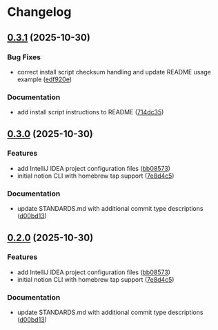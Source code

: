 # Changelog

## [0.3.1](https://github.com/pleaseai/notion/compare/v0.3.0...v0.3.1) (2025-10-30)


### Bug Fixes

* correct install script checksum handling and update README usage example ([edf920e](https://github.com/pleaseai/notion/commit/edf920e702a792c81ea61e916abeac2791d938d0))


### Documentation

* add install script instructions to README ([714dc35](https://github.com/pleaseai/notion/commit/714dc356ad8e5d8305457197280c27f02e017130))

## [0.3.0](https://github.com/pleaseai/notion/compare/v0.2.0...v0.3.0) (2025-10-30)


### Features

* add IntelliJ IDEA project configuration files ([bb08573](https://github.com/pleaseai/notion/commit/bb085737fbd16257fb817e19b315a090e75202b6))
* initial notion CLI with homebrew tap support ([7e8d4c5](https://github.com/pleaseai/notion/commit/7e8d4c570f1baaee8115447b32a100c43689b4cd))


### Documentation

* update STANDARDS.md with additional commit type descriptions ([d00bd13](https://github.com/pleaseai/notion/commit/d00bd132410adf47f40b8553111e0236f0004ac0))

## [0.2.0](https://github.com/pleaseai/notion/compare/notion-cli-v0.1.0...notion-cli-v0.2.0) (2025-10-30)


### Features

* add IntelliJ IDEA project configuration files ([bb08573](https://github.com/pleaseai/notion/commit/bb085737fbd16257fb817e19b315a090e75202b6))
* initial notion CLI with homebrew tap support ([7e8d4c5](https://github.com/pleaseai/notion/commit/7e8d4c570f1baaee8115447b32a100c43689b4cd))


### Documentation

* update STANDARDS.md with additional commit type descriptions ([d00bd13](https://github.com/pleaseai/notion/commit/d00bd132410adf47f40b8553111e0236f0004ac0))
